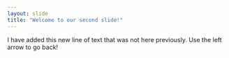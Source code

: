 ```yaml
---
layout: slide
title: "Welcome to our second slide!"
---
```

I have added this new line of text that was not here previously.
Use the left arrow to go back!
